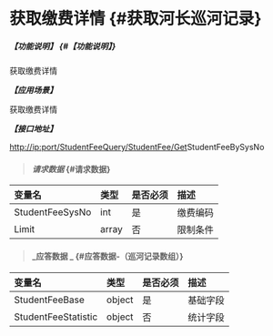 # 获取缴费详情 {#获取河长巡河记录}

##### _【功能说明】_ {#【功能说明】}

获取缴费详情

_**【应用场景】**_

获取缴费详情

_**【接口地址】**_

[http://ip:port/StudentFeeQuery/StudentFee/Get](http://ip:port/HMQuery/PatrolRiver/GetPatrolRivers)StudentFeeBySysNo

> #### _请求数据_ {#请求数据}

| 变量名 | 类型 | 是否必须 | 描述 |
| :--- | :--- | :--- | :--- |
| StudentFeeSysNo | int | 是 | 缴费编码 |
| Limit | array | 否 | 限制条件 |

> #### _应答数据 _ {#应答数据-（巡河记录数组）}

| 变量名 | 类型 | 是否必须 | 描述 |
| :--- | :--- | :--- | :--- |
| StudentFeeBase | object | 是 | 基础字段 |
| StudentFeeStatistic | object | 否 | 统计字段 |



